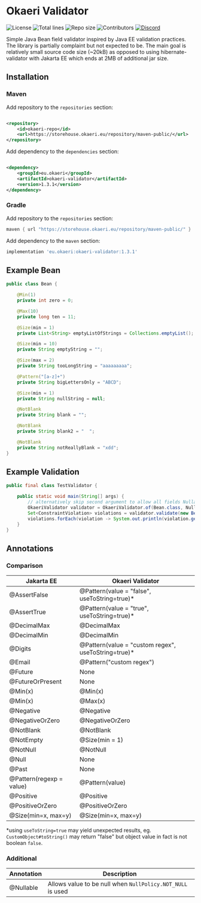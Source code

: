 # Okaeri Validator

![License](https://img.shields.io/github/license/OkaeriPoland/okaeri-validator)
![Total lines](https://img.shields.io/tokei/lines/github/OkaeriPoland/okaeri-validator)
![Repo size](https://img.shields.io/github/repo-size/OkaeriPoland/okaeri-validator)
![Contributors](https://img.shields.io/github/contributors/OkaeriPoland/okaeri-validator)
[![Discord](https://img.shields.io/discord/589089838200913930)](https://discord.gg/hASN5eX)

Simple Java Bean field validator inspired by Java EE validation practices. 
The library is partially complaint but not expected to be. The main goal is relatively small source code size (~20kB) as opposed 
to using hibernate-validator with Jakarta EE which ends at 2MB of additional jar size.

## Installation

### Maven

Add repository to the `repositories` section:

```xml

<repository>
    <id>okaeri-repo</id>
    <url>https://storehouse.okaeri.eu/repository/maven-public/</url>
</repository>
```

Add dependency to the `dependencies` section:

```xml

<dependency>
    <groupId>eu.okaeri</groupId>
    <artifactId>okaeri-validator</artifactId>
    <version>1.3.1</version>
</dependency>
```

### Gradle

Add repository to the `repositories` section:

```groovy
maven { url "https://storehouse.okaeri.eu/repository/maven-public/" }
```

Add dependency to the `maven` section:

```groovy
implementation 'eu.okaeri:okaeri-validator:1.3.1'
```

## Example Bean

```java
public class Bean {

    @Min(1)
    private int zero = 0;

    @Max(10)
    private long ten = 11;

    @Size(min = 1)
    private List<String> emptyListOfStrings = Collections.emptyList();

    @Size(min = 10)
    private String emptyString = "";

    @Size(max = 2)
    private String tooLongString = "aaaaaaaaa";

    @Pattern("[a-z]+")
    private String bigLettersOnly = "ABCD";

    @Size(min = 1)
    private String nullString = null;

    @NotBlank
    private String blank = "";

    @NotBlank
    private String blank2 = "  ";

    @NotBlank
    private String notReallyBlank = "xdd";
}
```

## Example Validation

```java
public final class TestValidator {

    public static void main(String[] args) {
        // alternatively skip second argument to allow all fields Nullable by default
        OkaeriValidator validator = OkaeriValidator.of(Bean.class, NullPolicy.NOT_NULL);
        Set<ConstraintViolation> violations = validator.validate(new Bean());
        violations.forEach(violation -> System.out.println(violation.getField() + ": " + violation.getMessage()));
    }
}
```

## Annotations

### Comparison

| Jakarta EE | Okaeri Validator |
|-|-|
| @AssertFalse | @Pattern(value = "false", useToString=true)* |
| @AssertTrue | @Pattern(value = "true", useToString=true)* |
| @DecimalMax | @DecimalMax |
| @DecimalMin | @DecimalMin |
| @Digits | @Pattern(value = "custom regex", useToString=true)* |
| @Email | @Pattern("custom regex") |
| @Future | None |
| @FutureOrPresent | None |
| @Min(x) | @Min(x) |
| @Min(x) | @Max(x) |
| @Negative | @Negative |
| @NegativeOrZero | @NegativeOrZero |
| @NotBlank | @NotBlank |
| @NotEmpty | @Size(min = 1) |
| @NotNull | @NotNull |
| @Null | None |
| @Past | None |
| @Pattern(regexp = value) | @Pattern(value) |
| @Positive | @Positive |
| @PositiveOrZero | @PositiveOrZero |
| @Size(min=x, max=y) | @Size(min=x, max=y) |

*using `useToString=true` may yield unexpected results, eg. `CustomObject#toString()` may return "false" but object value in fact is not boolean `false`.

### Additional

| Annotation | Description |
|-|-|
| @Nullable | Allows value to be null when `NullPolicy.NOT_NULL` is used |
